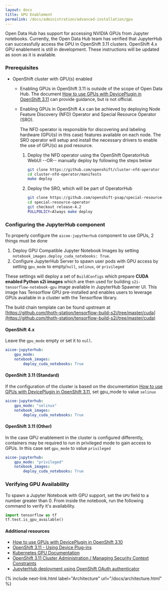 ```yaml
---
layout: docs
title: GPU Enablement
permalink: /docs/administration/advanced-installation/gpu
---
```

Open Data Hub has support for accessing NVIDIA GPUs from Jupyter notebooks. Currently,
the Open Data Hub team has verified that JupyterHub can successfully access the GPU in OpenShift 3.11 clusters.
OpenShift 4.x GPU enablement is still in development. These instructions will be updated as soon as it is available.

### Prerequisites
*   OpenShift cluster with GPU(s) enabled
    *   Enabling GPUs in OpenShift 3.11 is outside of the scope of Open Data Hub. The document [How to use GPUs with DevicePlugin in OpenShift 3.11](https://github.com/zvonkok/origin-ci-gpu/blob/release-3.11/doc/How%20to%20use%20GPUs%20with%20DevicePlugin%20in%20OpenShift%203.11%20.pdf) can provide guidance, but is not official.
    *   Enabling GPUs in OpenShift 4.x can be achieved by deploying Node Feature Discovery (NFD) Operator and Special Resource Operator (SRO).

        The NFD operator is responsible for discovering and labeling hardware (GPU(s) in this case) features available on each node.
        The SRO operator will setup and install the necessary drivers to enable the use of GPU(s) as pod resource.

        1.  Deploy the NFD operator using the OpenShift OperatorHub WebUI
            --OR--
            manually deploy by following the steps below
            ```bash
            git clone https://github.com/openshift/cluster-nfd-operator
            cd cluster-nfd-operator/manifests
            make deploy
            ```

        1.  Deploy the SRO, which will be part of OperatorHub
            ```bash
            git clone https://github.com/openshift-psap/special-resource-operator
            cd special-resource-operator
            git checkout release-4.2
            PULLPOLICY=Always make deploy
            ```

### Configuring the JupyterHub component

To properly configure the `aicoe-jupytherhub` component to use GPUs, 2 things must be done
1.  Deploy GPU Compatible Jupyter Notebook Images by setting `notebook_images.deploy_cuda_notebooks: True`.
2.  Configure JupyterHub Server to spawn user pods with GPU access by setting `gpu_mode` to empty/`null`, `selinux`, or `privileged`

These settings will deploy a set of `BuildConfigs` which prepare **CUDA enabled Python s2i images** which are then used for building `s2i-tensorflow-notebook-gpu` image available in JupyterHub Spawner UI. This image has Tensorflow GPU pre-installed and enables users to leverage GPUs available in a cluster with the Tensorflow library.

The build chain template can be found upstream at [https://github.com/thoth-station/tensorflow-build-s2i/tree/master/cuda](https://github.com/thoth-station/tensorflow-build-s2i/tree/master/cuda)

#### OpenShift 4.x
Leave the `gpu_mode` empty or set it to `null`.
```yaml
aicoe-jupyterhub:
    gpu_mode:
    notebook_images:
        deploy_cuda_notebooks: True
```

#### OpenShift 3.11 (Standard)
If the configuration of the cluster is based on the documentation [How to use GPUs with DevicePlugin in OpenShift 3.11](https://github.com/zvonkok/origin-ci-gpu/blob/release-3.11/doc/How%20to%20use%20GPUs%20with%20DevicePlugin%20in%20OpenShift%203.11%20.pdf), set gpu_mode to value `selinux`
```yaml
aicoe-jupyterhub:
    gpu_mode: "selinux"
    notebook_images:
        deploy_cuda_notebooks: True
```

#### OpenShift 3.11 (Other)
In the case GPU enablement in the cluster is configured differently, containers may be required to run in privileged mode to gain access to GPUs. In this case set `gpu_mode` to value `privileged`
```yaml
aicoe-jupyterhub:
    gpu_mode: "privileged"
    notebook_images:
        deploy_cuda_notebooks: True
```


### Verifying GPU Availability
To spawn a Jupyter Notebook with GPU support, set the `GPU` field to a number greater than 0.  From inside the notebook, run the following command to verify it's availability.
```python
import tensorflow as tf
tf.test.is_gpu_available()
```


#### Additional resources
* [How to use GPUs with DevicePlugin in OpenShift 3.10](https://blog.openshift.com/how-to-use-gpus-with-deviceplugin-in-openshift-3-10)
* [OpenShift 3.11 - Using Device Plug-ins](https://docs.openshift.com/container-platform/3.11/dev_guide/device_plugins.html)
* [Kubernetes GPU Documentation](https://kubernetes.io/docs/tasks/manage-gpus/scheduling-gpus)
* [OpenShift 3.11 Cluster Administration / Managing Security Context Constraints](https://docs.openshift.com/container-platform/3.11/admin_guide/manage_scc.html)
* [JupyterHub deployment using OpenShift OAuth authenticator](https://github.com/AICoE/jupyterhub-ocp-oauth)

{% include next-link.html label="Architecture" url="/docs/architecture.html" %}
